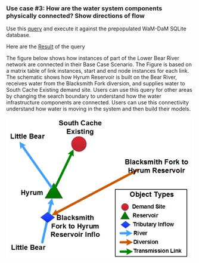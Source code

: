 ### Use case #3: How are the water system components physically connected? Show directions of flow       
Use this [query](https://github.com/amabdallah/WaM-DaM/blob/master/02UseCases/Queries/03FindConnectivityMatrixOfScenario.sql) and execute it against the prepopulated WaM-DaM SQLite database.

Here are the [Result](https://github.com/amabdallah/WaM-DaM/blob/master/02UseCases/Results/UseCase3.csv) of the query

The figure below shows how instances of part of the Lower Bear River network are connected in their Base Case Scenario. The Figure is based on a matrix table of link instances, start and end node instances for each link. The schematic shows how Hyrum Reservoir is built on the Bear River, receives water from the Blacksmith Fork diversion, and supplies water to South Cache Existing demand site. Users can use this query for other areas by changing the search boundary to understand how the water infrastructure components are connected. Users can use this connectivity understand how water is moving in the system and then build their models. 
  
![](https://github.com/amabdallah/WaM-DaM/blob/master/02UseCases/Results/ExampleNetwork.jpg)

